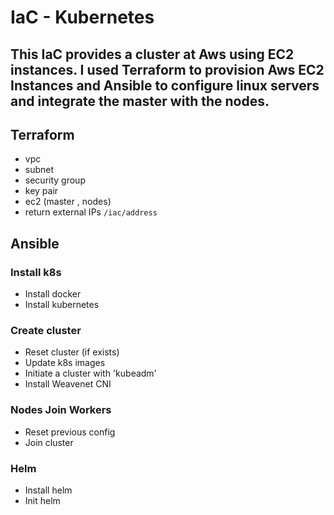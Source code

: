 IaC - Kubernetes
=========

## This IaC provides a cluster at Aws using EC2 instances. I used Terraform to provision Aws EC2 Instances and Ansible to configure linux servers and integrate the master with the nodes.

## Terraform 

- vpc
- subnet
- security group
- key pair 
- ec2 (master , nodes)
- return external IPs `/iac/address`


## Ansible

### Install k8s

- Install docker
- Install kubernetes

### Create cluster

- Reset cluster (if exists)
- Update k8s images
- Initiate a cluster with 'kubeadm'
- Install Weavenet CNI


### Nodes Join Workers

- Reset previous config
- Join cluster

### Helm

- Install helm
- Init helm
